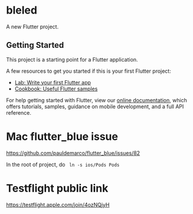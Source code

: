 # bleled

A new Flutter project.

## Getting Started

This project is a starting point for a Flutter application.

A few resources to get you started if this is your first Flutter project:

- [Lab: Write your first Flutter app](https://flutter.dev/docs/get-started/codelab)
- [Cookbook: Useful Flutter samples](https://flutter.dev/docs/cookbook)

For help getting started with Flutter, view our
[online documentation](https://flutter.dev/docs), which offers tutorials,
samples, guidance on mobile development, and a full API reference.

# Mac flutter_blue issue

https://github.com/pauldemarco/flutter_blue/issues/82


In the root of project, do ``` ln -s ios/Pods Pods```

# Testflight public link

https://testflight.apple.com/join/4ozNQjyH

